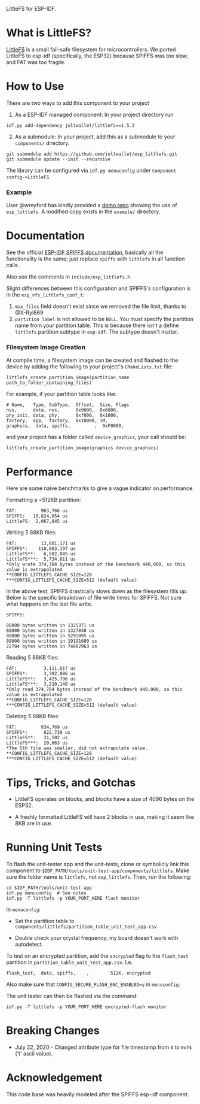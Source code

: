 LittleFS for ESP-IDF.

# What is LittleFS?

[LittleFS](https://github.com/ARMmbed/littlefs) is a small fail-safe filesystem 
for microcontrollers. We ported LittleFS to esp-idf (specifically, the ESP32) 
because SPIFFS was too slow, and FAT was too fragile.

# How to Use

There are two ways to add this component to your project

1. As a ESP-IDF managed component: In your project directory run

```
idf.py add-dependency joltwallet/littlefs==1.5.3
```

2. As a submodule: In your project, add this as a submodule to your `components/` directory.

```
git submodule add https://github.com/joltwallet/esp_littlefs.git
git submodule update --init --recursive
```

The library can be configured via `idf.py menuconfig` under `Component config->LittleFS`.

### Example
User @wreyford has kindly provided a [demo repo](https://github.com/wreyford/demo_esp_littlefs) showing the use of `esp_littlefs`. A modified copy exists in the `example/` directory.


# Documentation

See the official [ESP-IDF SPIFFS documentation](https://docs.espressif.com/projects/esp-idf/en/latest/esp32/api-reference/storage/spiffs.html), basically all the functionality is the 
same; just replace `spiffs` with `littlefs` in all function calls.

Also see the comments in `include/esp_littlefs.h`

Slight differences between this configuration and SPIFFS's configuration is in the `esp_vfs_littlefs_conf_t`:

1. `max_files` field doesn't exist since we removed the file limit, thanks to @X-Ryl669
2. `partition_label` is not allowed to be `NULL`. You must specify the partition name from your partition table. This is because there isn't a define `littlefs` partition subtype in `esp-idf`. The subtype doesn't matter.

### Filesystem Image Creation

At compile time, a filesystem image can be created and flashed to the device by adding the following to your project's `CMakeLists.txt` file:

```
littlefs_create_partition_image(partition_name path_to_folder_containing_files)
```

For example, if your partition table looks like:

```
# Name,   Type, SubType,  Offset,  Size, Flags
nvs,      data, nvs,      0x9000,  0x6000,
phy_init, data, phy,      0xf000,  0x1000,
factory,  app,  factory,  0x10000, 1M,
graphics,  data, spiffs,         ,  0xF0000, 
```

and your project has a folder called `device_graphics`, your call should be:

```
littlefs_create_partition_image(graphics device_graphics)
```



# Performance

Here are some naive benchmarks to give a vague indicator on performance.

Formatting a ~512KB partition:

```
FAT:         963,766 us
SPIFFS:   10,824,054 us
LittleFS:  2,067,845 us
```

Writing 5 88KB files:

```
FAT:         13,601,171 us
SPIFFS*:    118,883,197 us
LittleFS**:   6,582,045 us
LittleFS***:  5,734,811 us
*Only wrote 374,784 bytes instead of the benchmark 440,000, so this value is extrapolated
**CONFIG_LITTLEFS_CACHE_SIZE=128
***CONFIG_LITTLEFS_CACHE_SIZE=512 (default value)
```

In the above test, SPIFFS drastically slows down as the filesystem fills up. Below
is the specific breakdown of file write times for SPIFFS. Not sure what happens 
on the last file write.


```
SPIFFS:

88000 bytes written in 1325371 us
88000 bytes written in 1327848 us
88000 bytes written in 5292095 us
88000 bytes written in 19191680 us
22784 bytes written in 74082963 us
```

Reading 5 88KB files:

```
FAT:          3,111,817 us
SPIFFS*:      3,392,886 us
LittleFS**:   3,425,796 us
LittleFS***:  3,210,140 us
*Only read 374,784 bytes instead of the benchmark 440,000, so this value is extrapolated
**CONFIG_LITTLEFS_CACHE_SIZE=128
***CONFIG_LITTLEFS_CACHE_SIZE=512 (default value)
```

Deleting 5 88KB files:

```
FAT:         934,769 us
SPIFFS*:      822,730 us
LittleFS**:   31,502 us
LittleFS***:  20,063 us
*The 5th file was smaller, did not extrapolate value.
**CONFIG_LITTLEFS_CACHE_SIZE=128
***CONFIG_LITTLEFS_CACHE_SIZE=512 (default value)
```


# Tips, Tricks, and Gotchas

* LittleFS operates on blocks, and blocks have a size of 4096 bytes on the ESP32.

* A freshly formatted LittleFS will have 2 blocks in use, making it seem like 8KB are in use.

# Running Unit Tests

To flash the unit-tester app and the unit-tests, clone or symbolicly link this
component to `$IDF_PATH/tools/unit-test-app/components/littlefs`. Make sure the
folder name is `littlefs`, not `esp_littlefs`. Then, run the following:

```
cd $IDF_PATH/tools/unit-test-app
idf.py menuconfig  # See notes
idf.py -T littlefs -p YOUR_PORT_HERE flash monitor
```

In `menuconfig`:

* Set the partition table to `components/littlefs/partition_table_unit_test_app.csv`

* Double check your crystal frequency; my board doesn't work with autodetect.

To test on an encrypted partition, add the `encrypted` flag to the `flash_test` partition
in `partition_table_unit_test_app.csv`. I.e.

```
flash_test,  data, spiffs,    ,        512K, encrypted
```

Also make sure that `CONFIG_SECURE_FLASH_ENC_ENABLED=y` in `menuconfig`.

The unit tester can then be flashed via the command:

```
idf.py -T littlefs -p YOUR_PORT_HERE encrypted-flash monitor
```

# Breaking Changes

* July 22, 2020 - Changed attribute type for file timestamp from `0` to `0x74` ('t' ascii value).

# Acknowledgement

This code base was heavily modeled after the SPIFFS esp-idf component.
